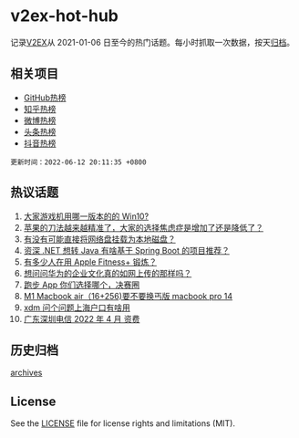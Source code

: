 # v2ex-hot-hub

 记录[V2EX](https://www.v2ex.com/)从 2021-01-06 日至今的热门话题。每小时抓取一次数据，按天[归档](archives)。
 
 ## 相关项目

- [GitHub热榜](https://github.com/lonnyzhang423/github-hot-hub)
- [知乎热榜](https://github.com/lonnyzhang423/zhihu-hot-hub)
- [微博热榜](https://github.com/lonnyzhang423/weibo-hot-hub)
- [头条热榜](https://github.com/lonnyzhang423/toutiao-hot-hub)
- [抖音热榜](https://github.com/lonnyzhang423/douyin-hot-hub)


 `更新时间：2022-06-12 20:11:35 +0800`

## 热议话题

1. [大家游戏机用哪一版本的的 Win10?](https://www.v2ex.com/t/859017)
1. [苹果的刀法越来越精准了，大家的选择焦虑症是增加了还是降低了？](https://www.v2ex.com/t/859055)
1. [有没有可能直接将网络盘挂载为本地磁盘？](https://www.v2ex.com/t/858981)
1. [资深 .NET 想转 Java 有啥基于 Spring Boot 的项目推荐？](https://www.v2ex.com/t/858972)
1. [有多少人在用 Apple Fitness+ 锻炼？](https://www.v2ex.com/t/859026)
1. [想问问华为的企业文化真的如网上传的那样吗？](https://www.v2ex.com/t/859086)
1. [跑步 App 你们选择哪个，决赛圈](https://www.v2ex.com/t/859020)
1. [M1 Macbook air（16+256)要不要换丐版 macbook pro 14](https://www.v2ex.com/t/859030)
1. [xdm 问个问题上海户口有啥用](https://www.v2ex.com/t/859060)
1. [广东深圳电信 2022 年 4 月 资费](https://www.v2ex.com/t/859014)

## 历史归档

[archives](archives)

## License

See the [LICENSE](LICENSE) file for license rights and limitations (MIT).
